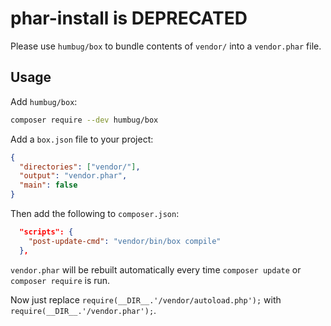 # phar-install is DEPRECATED

Please use `humbug/box` to bundle contents of `vendor/` into a `vendor.phar` file.

## Usage

Add `humbug/box`:

```sh
composer require --dev humbug/box
```

Add a `box.json` file to your project:

```json
{
  "directories": ["vendor/"],
  "output": "vendor.phar",
  "main": false
}
```

Then add the following to `composer.json`:

```json
  "scripts": {
    "post-update-cmd": "vendor/bin/box compile"
  },
```

`vendor.phar` will be rebuilt automatically every time `composer update` or `composer require` is run.

Now just replace `require(__DIR__.'/vendor/autoload.php');` with `require(__DIR__.'/vendor.phar');`.
